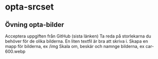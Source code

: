 # opta-srcset

## Övning opta-bilder
Acceptera uppgiften från GitHub (sista länken)
Ta reda på storlekarna du behöver för de olika bilderna. En liten textfil är bra att skriva i. 
Skapa en mapp för bilderna, ex /img
Skala om, beskär och namnge bilderna, ex car-600.webp

